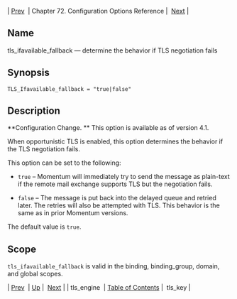 | [Prev](config.tls_engine)  | Chapter 72. Configuration Options Reference |  [Next](config.tls_key) |

<a name="config.tls_ifavailable_fallback"></a>
## Name

tls_ifavailable_fallback — determine the behavior if TLS negotiation fails

## Synopsis

`TLS_Ifavailable_fallback = "true|false"`

<a name="idp27055504"></a>
## Description

**Configuration Change. ** This option is available as of version 4.1.

When opportunistic TLS is enabled, this option determines the behavior if the TLS negotiation fails.

This option can be set to the following:

*   `true` – Momentum will immediately try to send the message as plain-text if the remote mail exchange supports TLS but the negotiation fails.

*   `false` – The message is put back into the delayed queue and retried later. The retries will also be attempted with TLS. This behavior is the same as in prior Momentum versions.

The default value is `true`.

<a name="idp27064000"></a>
## Scope

`tls_ifavailable_fallback` is valid in the binding, binding_group, domain, and global scopes.

| [Prev](config.tls_engine)  | [Up](config.options.ref) |  [Next](config.tls_key) |
| tls_engine  | [Table of Contents](index) |  tls_key |

